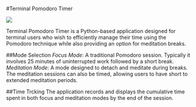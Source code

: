 #Terminal Pomodoro Timer

<img src="./preview/preview.gif"/>

Terminal Pomodoro Timer is a Python-based application designed for terminal users who wish to efficiently manage their time using the Pomodoro technique while also providing an option for meditation breaks.

##Mode Selection
*Focus Mode*: A traditional Pomodoro session. Typically it involves 25 minutes of uninterrupted work followed by a short break.
*Meditation Mode*: A mode designed to detach and meditate during breaks. The meditation sessions can also be timed, allowing users to have short to extended meditation periods.

##Time Trcking
The application records and displays the cumulative time spent in both focus and meditation modes by the end of the session.
